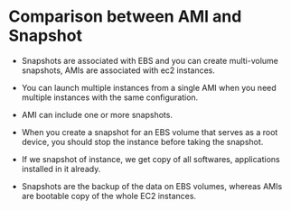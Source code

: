 # Comparison between AMI and Snapshot

- 	Snapshots are associated with EBS and you can create multi-volume snapshots, AMIs are associated with ec2 instances.

-	You can launch multiple instances from a single AMI when you need multiple instances with the same configuration.

- 	AMI can include one or more snapshots.

-	When you create a snapshot for an EBS volume that serves as a root device, you should stop the 	instance before taking the snapshot.

-	If we snapshot of instance, we get copy of all softwares, applications installed in it already.

-	Snapshots are the backup of the data on EBS volumes, whereas AMIs are bootable copy of the whole EC2 instances.
